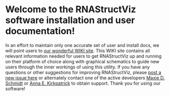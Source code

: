 # Welcome to the RNAStructViz software installation and user documentation!

In an effort to maintain only one accurate set of user and install docs, we will point users to [our wonderful WIKI site](https://github.com/gtDMMB/RNAStructViz/wiki). This WIKI site contains all relevant information needed for users to get RNAStructViz up and running on their platform of choice along with graphical schematics to guide new users through the inner workings of using this utility. If you have any questions or other suggestions for improving RNAStructViz, please [post a new issue here](https://github.com/gtDMMB/RNAStructViz/issues) or alternately contact one of the active developers [Maxie D. Schmidt](mailto:maxieds@gmail.com) or [Anna E. Kirkpatrick](mailto:akirkpatrick3@gatech.edu) to obtain support. Thank you for using our software!
